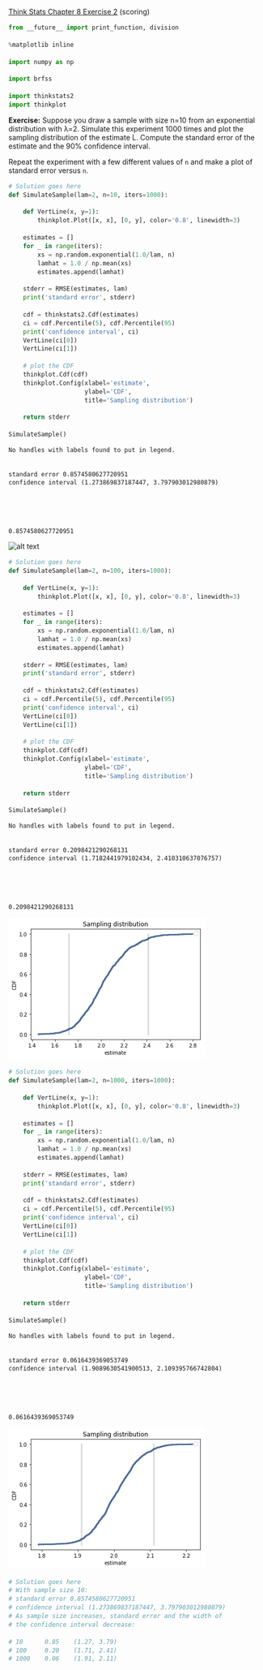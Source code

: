 [Think Stats Chapter 8 Exercise 2](http://greenteapress.com/thinkstats2/html/thinkstats2009.html#toc77) (scoring)

>> 
```python
from __future__ import print_function, division

%matplotlib inline

import numpy as np

import brfss

import thinkstats2
import thinkplot
```

**Exercise:** Suppose you draw a sample with size n=10 from an exponential distribution with λ=2. Simulate this experiment 1000 times and plot the sampling distribution of the estimate L. Compute the standard error of the estimate and the 90% confidence interval.

Repeat the experiment with a few different values of `n` and make a plot of standard error versus `n`.




```python
# Solution goes here
def SimulateSample(lam=2, n=10, iters=1000):

    def VertLine(x, y=1):
        thinkplot.Plot([x, x], [0, y], color='0.8', linewidth=3)

    estimates = []
    for _ in range(iters):
        xs = np.random.exponential(1.0/lam, n)
        lamhat = 1.0 / np.mean(xs)
        estimates.append(lamhat)

    stderr = RMSE(estimates, lam)
    print('standard error', stderr)

    cdf = thinkstats2.Cdf(estimates)
    ci = cdf.Percentile(5), cdf.Percentile(95)
    print('confidence interval', ci)
    VertLine(ci[0])
    VertLine(ci[1])

    # plot the CDF
    thinkplot.Cdf(cdf)
    thinkplot.Config(xlabel='estimate',
                     ylabel='CDF',
                     title='Sampling distribution')

    return stderr

SimulateSample()
```

    No handles with labels found to put in legend.


    standard error 0.8574580627720951
    confidence interval (1.273869837187447, 3.797903012980879)





    0.8574580627720951




![alt text](https://github.com/marineveits/dsp/blob/master/img/output_32_2.png)



```python
# Solution goes here
def SimulateSample(lam=2, n=100, iters=1000):

    def VertLine(x, y=1):
        thinkplot.Plot([x, x], [0, y], color='0.8', linewidth=3)

    estimates = []
    for _ in range(iters):
        xs = np.random.exponential(1.0/lam, n)
        lamhat = 1.0 / np.mean(xs)
        estimates.append(lamhat)

    stderr = RMSE(estimates, lam)
    print('standard error', stderr)

    cdf = thinkstats2.Cdf(estimates)
    ci = cdf.Percentile(5), cdf.Percentile(95)
    print('confidence interval', ci)
    VertLine(ci[0])
    VertLine(ci[1])

    # plot the CDF
    thinkplot.Cdf(cdf)
    thinkplot.Config(xlabel='estimate',
                     ylabel='CDF',
                     title='Sampling distribution')

    return stderr

SimulateSample()
```

    No handles with labels found to put in legend.


    standard error 0.2098421290268131
    confidence interval (1.7182441979102434, 2.410310637076757)





    0.2098421290268131




![alt text](https://github.com/marineveits/dsp/blob/master/img/output_33_3.png)



```python
# Solution goes here
def SimulateSample(lam=2, n=1000, iters=1000):

    def VertLine(x, y=1):
        thinkplot.Plot([x, x], [0, y], color='0.8', linewidth=3)

    estimates = []
    for _ in range(iters):
        xs = np.random.exponential(1.0/lam, n)
        lamhat = 1.0 / np.mean(xs)
        estimates.append(lamhat)

    stderr = RMSE(estimates, lam)
    print('standard error', stderr)

    cdf = thinkstats2.Cdf(estimates)
    ci = cdf.Percentile(5), cdf.Percentile(95)
    print('confidence interval', ci)
    VertLine(ci[0])
    VertLine(ci[1])

    # plot the CDF
    thinkplot.Cdf(cdf)
    thinkplot.Config(xlabel='estimate',
                     ylabel='CDF',
                     title='Sampling distribution')

    return stderr

SimulateSample()
```

    No handles with labels found to put in legend.


    standard error 0.0616439369053749
    confidence interval (1.9089630541900513, 2.109395766742804)





    0.0616439369053749




![alt text](https://github.com/marineveits/dsp/blob/master/img/output_34_3.png)



```python
# Solution goes here
# With sample size 10:
# standard error 0.8574580627720951
# confidence interval (1.273869837187447, 3.797903012980879)
# As sample size increases, standard error and the width of
# the confidence interval decrease:

# 10      0.85    (1.27, 3.79)
# 100     0.20    (1.71, 2.41)
# 1000    0.06    (1.91, 2.11)

```

